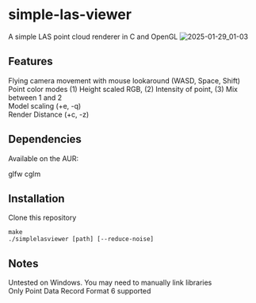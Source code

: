 # simple-las-viewer

A simple LAS point cloud renderer in C and OpenGL
![2025-01-29_01-03](https://github.com/user-attachments/assets/4d251d47-8576-4bde-bb75-08c6bda55fdc)
## Features
Flying camera movement with mouse lookaround (WASD, Space, Shift)  
Point color modes (1) Height scaled RGB, (2) Intensity of point, (3) Mix between 1 and 2  
Model scaling (+e, -q)  
Render Distance (+c, -z)  

## Dependencies
Available on the AUR:

glfw
cglm

## Installation
Clone this repository
```
make
./simplelasviewer [path] [--reduce-noise]
```

## Notes
Untested on Windows. You may need to manually link libraries  
Only Point Data Record Format 6 supported
